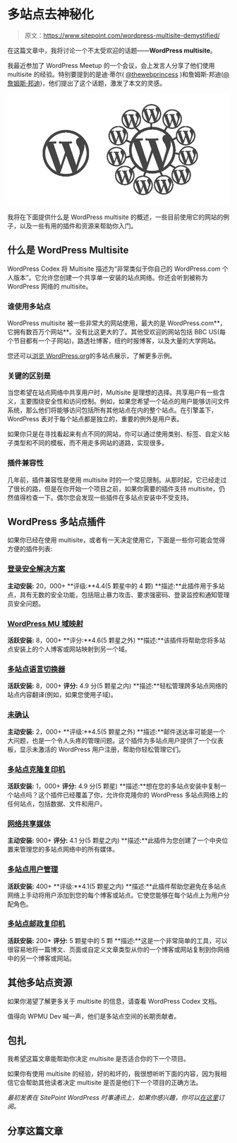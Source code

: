 # 多站点去神秘化

> 原文：<https://www.sitepoint.com/wordpress-multisite-demystified/>

在这篇文章中，我将讨论一个不太受欢迎的话题——**WordPress multisite**。

我最近参加了 WordPress Meetup 的一个会议，会上发言人分享了他们使用 multisite 的经验。特别要提到的是迪·蒂尔( [@thewebprincess](https://twitter.com/thewebprincess) )和詹姆斯·邦迪([@詹姆斯·邦迪](https://twitter.com/jamesbundey))，他们提出了这个话题，激发了本文的灵感。

![WordPress Multisite Graphic](img/b8f020b0ae2cd9d471338853f93ee725.png)

我将在下面提供什么是 WordPress multisite 的概述，一些目前使用它的网站的例子，以及一些有用的插件和资源来帮助你入门。

## 什么是 WordPress Multisite

WordPress Codex 将 Multisite 描述为“非常类似于你自己的 WordPress.com 个人版本”。它允许您创建一个共享单一安装的站点网络。你还会听到被称为 WordPress 网络的 multisite。

### 谁使用多站点

WordPress multisite 被一些非常大的网站使用，最大的是 WordPress.com**，它拥有数百万个网站**。没有比这更大的了。其他受欢迎的网站包括 BBC US(每个节目都有一个子网站)，路透社博客，纽约时报博客，以及大量的大学网站。

您还可以[浏览 WordPress.org](https://wordpress.org/showcase/flavor/wordpress-ms/)的多站点展示，了解更多示例。

### 关键的区别是

当您希望在站点网络中共享用户时，Multisite 是理想的选择。共享用户有一些含义，主要围绕安全性和访问控制。例如，如果您希望一个站点的用户能够访问文件系统，那么他们将能够访问包括所有其他站点在内的整个站点。在引擎盖下，WordPress 表对于每个站点都是独立的，重要的例外是用户表。

如果你只是在寻找看起来有点不同的网站，你可以通过使用类别、标签、自定义帖子类型和不同的模板，而不用走多网站的道路，实现很多。

### 插件兼容性

几年前，插件兼容性是使用 multisite 时的一个常见限制。从那时起，它已经走过了很长的路，但是在你开始一个项目之前，如果你需要的插件支持 multisite，仍然值得检查一下。偶尔您会发现一些插件在多站点安装中不受支持。

## WordPress 多站点插件

如果你已经在使用 multisite，或者有一天决定使用它，下面是一些你可能会觉得方便的插件列表:

### [登录安全解决方案](https://wordpress.org/plugins/login-security-solution/)

**主动安装:** 20，000+
**评级:**4.4(5 颗星中的 4 颗)
**描述:**此插件用于多站点，具有无数的安全功能，包括阻止暴力攻击、要求强密码、登录监控和通知管理员安全问题。

### [WordPress MU 域映射](https://wordpress.org/plugins/wordpress-mu-domain-mapping/)

**活跃安装:** 8，000+
**评分:**4.6(5 颗星之外)
**描述:**该插件将帮助您将多站点安装上的个人博客或网站映射到另一个域。

### [多站点语言切换器](https://wordpress.org/plugins/multisite-language-switcher/)

**活跃安装:** 8，000+
**评分:** 4.9 分(5 颗星之内)
**描述:**轻松管理跨多站点网络的站点内容翻译(例如，如果您使用子域)。

### [未确认](https://wordpress.org/plugins/unconfirmed/)

**主动安装:** 2，000+
**评级:**4.5(5 颗星之外)
**描述:**邮件送达率可能是一个大问题，也是一个令人头疼的管理问题。这个插件为多站点用户提供了一个仪表板，显示未激活的 WordPress 用户注册，帮助你轻松管理它们。

### [多站点克隆复印机](https://wordpress.org/plugins/multisite-clone-duplicator/)

**活跃安装:** 1，000+
**评分:** 4.9 分(5 颗星)
**描述:**想在您的多站点安装中复制一个站点吗？这个插件已经覆盖了你，允许你克隆你的 WordPress 多站点网络上的任何站点，包括数据、文件和用户。

### [网络共享媒体](https://wordpress.org/plugins/network-shared-media/)

**主动安装:** 900+
**评分:** 4.1 分(5 颗星之内)
**描述:**此插件为您创建了一个中央位置来管理您的多站点网络中的所有媒体。

### [多站点用户管理](https://wordpress.org/plugins/multisite-user-management/)

**活跃安装:** 400+
**评级:**4.1(5 颗星之内)
**描述:**此插件帮助您避免在多站点网络上手动将用户添加到您的每个博客或站点。它使您能够在每个站点上为用户分配角色。

### [多站点邮政复印机](https://wordpress.org/plugins/multisite-post-duplicator/)

**活跃安装:** 200+
**评分:** 5 颗星中的 5 颗
**描述:**这是一个非常简单的工具，可以很容易地将一篇博文、页面或自定义文章类型从你的一个博客或网站复制到你网络中的另一个博客或网站。

## 其他多站点资源

如果你渴望了解更多关于 multisite 的信息，请查看 WordPress Codex 文档。

值得向 WPMU Dev 喊一声，他们是多站点空间的长期贡献者。

## 包扎

我希望这篇文章能帮助你决定 multisite 是否适合你的下一个项目。

如果你有使用 multisite 的经验，好的和坏的，我很想听听下面的内容，因为我相信它会帮助其他读者决定 multisite 是否是他们下一个项目的正确方法。

*最初发表在 SitePoint WordPress 时事通讯上，如果你感兴趣，你可以[在这里](https://www.sitepoint.com/newsletter/)订阅。*

## 分享这篇文章